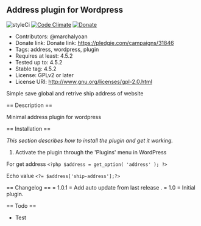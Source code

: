 ## Address plugin for Wordpress ##
![styleCi](https://styleci.io/repos/66348625/shield) [![Code Climate](https://codeclimate.com/github/yoanmarchal/address-plugin/badges/gpa.svg)](https://codeclimate.com/github/yoanmarchal/address-plugin) [![Donate](https://img.shields.io/badge/Donate-PayPal-green.svg)](https://www.paypal.com/cgi-bin/webscr?cmd=_s-xclick&hosted_button_id=9CYUE3CVEAJ2Q)

  - Contributors: @marchalyoan
  - Donate link: Donate link: https://pledgie.com/campaigns/31846
  - Tags: address, wordpress, plugin
  - Requires at least: 4.5.2
  - Tested up to: 4.5.2
  - Stable tag: 4.5.2
  - License: GPLv2 or later
  - License URI: http://www.gnu.org/licenses/gpl-2.0.html

Simple save global and retrive ship address of website

== Description ==

Minimal address plugin for wordpress

== Installation ==

*This section describes how to install the plugin and get it working.*

1. Activate the plugin through the 'Plugins' menu in WordPress

For get address
`<?php $address = get_option( 'address' ); ?>`

Echo value
`<?= $address['ship-address'];?>`


== Changelog ==
= 1.0.1 =
Add auto update from last release .
= 1.0 =
Initial plugin.

== Todo ==

* Test
